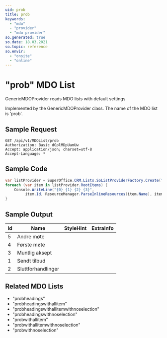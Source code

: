 ```yaml
---
uid: prob
title: prob
keywords:
  - "mdo"
  - "provider"
  - "mdo provider"
so.generated: true
so.date: 18.03.2021
so.topic: reference
so.envir:
  - "onsite"
  - "online"
---
```


# "prob" MDO List
GenericMDOProvider reads MDO lists with default settings



Implemented by the <see cref="T:SuperOffice.CRM.Lists.GenericMDOProvider">GenericMDOProvider</see> class.
The name of the MDO list is 'prob'.




## Sample Request

```http!
GET /api/v1/MDOList/prob
Authorization: Basic dGplMDpUamUw
Accept: application/json; charset=utf-8
Accept-Language: *

```

## Sample Code
```cs
var listProvider = SuperOffice.CRM.Lists.SoListProviderFactory.Create("prob", forceFlatList: true);
foreach (var item in listProvider.RootItems) {
    Console.WriteLine("{0} {1} {2} {3}", 
         item.Id, ResourceManager.ParseInlineResources(item.Name), item.StyleHint, item.ExtraInfo);
}
```

## Sample Output

|Id   | Name  |StyleHint|ExtraInfo |
| --- | ----- | ------- | -------- |
|5|Andre møte|||
|4|Første møte|||
|3|Muntlig aksept|||
|1|Sendt tilbud|||
|2|Sluttforhandlinger|||


## Related MDO Lists

* "probheadings"
* "probheadingswithallitem"
* "probheadingswithallitemwithnoselection"
* "probheadingswithnoselection"
* "probwithallitem"
* "probwithallitemwithnoselection"
* "probwithnoselection"
